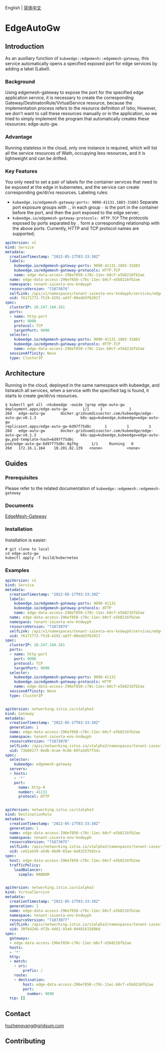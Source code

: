 English | [简体中文](./README_zh.md)

# EdgeAutoGw

## Introduction
As an auxiliary function of `kubeedge::edgemesh::edgemesh-gateway`, this service automatically opens a specified exposed port for edge services by adding a label (Label).
### Background
Using edgemesh-gateway to expose the port for the specified edge application service, it is necessary to create the corresponding Gateway/DestinatonRule/VirtualService resource, because the implementation process refers to the resource definition of Istio;
However, we don't want to call these resources manually or in the application, so we tried to simply implement the program that automatically creates these resources: edge-auto-gw.
### Advantage
Running stateless in the cloud, only one instance is required, which will list all the service resources of Wath, occupying less resources, and it is lightweight and can be drifted.
### Key Features
You only need to set a pair of labels for the container services that need to be exposed at the edge in kubernetes, and the service can create corresponding gw/dr/vs resources.
Labeling rules:
   - `kubeedge.io/edgemesh-gateway-ports: 9090-41131.1883-31883`
     Separate port exposure groups with `.`, in each group `-` is the port in the container before the port, and then the port exposed to the edge server;
   - `kubeedge.io/edgemesh-gateway-protocols: HTTP.TCP`
     The protocols exposed by ports separated by `.` form a corresponding relationship with the above ports. Currently, HTTP and TCP protocol names are supported;
```yaml
apiVersion: v1
kind: Service
metadata:
  creationTimestamp: "2022-05-17T03:33:30Z"
  labels:
    kubeedge.io/edgemesh-gateway-ports: 9090-41131.1883-31883
    kubeedge.io/edgemesh-gateway-protocols: HTTP.TCP
    name: edge-data-access-296ef850-c78c-11ec-b0cf-e5b8216fb2ae
  name: edge-data-access-296ef850-c78c-11ec-b0cf-e5b8216fb2ae
  namespace: tenant-iaiexta-env-kndwyph
  resourceVersion: "71873074"
  selfLink: /api/v1/namespaces/tenant-iaiexta-env-kndwyph/services/edge-data-access-296ef850-c78c-11ec-b0cf-e5b8216fb2ae
  uid: f6171772-f519-4291-ad3f-09edd3f62017
spec:
  clusterIP: 10.247.184.161
  ports:
  - name: http-port
    port: 9090
    protocol: TCP
    targetPort: 9090
  selector:
    kubeedge.io/edgemesh-gateway-ports: 9090-41131.1883-31883
    kubeedge.io/edgemesh-gateway-protocols: HTTP.TCP
    name: edge-data-access-296ef850-c78c-11ec-b0cf-e5b8216fb2ae
  sessionAffinity: None
  type: ClusterIP
```
## Architecture
Running in the cloud, deployed in the same namespace with kubeedge, and listwatch all services, when a service with the specified tag is found, it starts to create gw/dr/vs resources.
```shell
$ kubectl get all -nkubeedge -owide |grep edge-auto-gw
deployment.apps/edge-auto-gw       1/1     1            1           26d   edge-auto-gw       docker.gridsumdissector.com/kubeedge/edge-auto-gw:v0.1.3                    k8s-app=kubeedge,kubeedge=edge-auto-gw
replicaset.apps/edge-auto-gw-6d97f75d8c      1         1         1       26d   edge-auto-gw       docker.gridsumdissector.com/kubeedge/edge-auto-gw:v0.1.3                    k8s-app=kubeedge,kubeedge=edge-auto-gw,pod-template-hash=6d97f75d8c
pod/edge-auto-gw-6d97f75d8c-8gfhg      1/1     Running   0          26d   172.16.1.164    10.201.82.139   <none>           <none>
```
## Guides

### Prerequisites
Please refer to the related documentation of `kubeedge::edgemesh::edgemesh-gateway`
### Documents
[EdgeMesh-Gateway](https://edgemesh.netlify.app/guide/edge-gateway.html)
### Installation
Installation is easier:
```shell
# git clone to local
cd edge-auto-gw
kubectl apply -f build/kubernetes
```
### Examples
```yaml
apiVersion: v1
kind: Service
metadata:
  creationTimestamp: "2022-05-17T03:33:30Z"
  labels:
    kubeedge.io/edgemesh-gateway-ports: 9090-41131
    kubeedge.io/edgemesh-gateway-protocols: HTTP
    name: edge-data-access-296ef850-c78c-11ec-b0cf-e5b8216fb2ae
  name: edge-data-access-296ef850-c78c-11ec-b0cf-e5b8216fb2ae
  namespace: tenant-iaiexta-env-kndwyph
  resourceVersion: "71873074"
  selfLink: /api/v1/namespaces/tenant-iaiexta-env-kndwyph/services/edge-data-access-296ef850-c78c-11ec-b0cf-e5b8216fb2ae
  uid: f6171772-f519-4291-ad3f-09edd3f62017
spec:
  clusterIP: 10.247.184.161
  ports:
  - name: http-port
    port: 9090
    protocol: TCP
    targetPort: 9090
  selector:
    kubeedge.io/edgemesh-gateway-ports: 9090-41131
    kubeedge.io/edgemesh-gateway-protocols: HTTP
    name: edge-data-access-296ef850-c78c-11ec-b0cf-e5b8216fb2ae
  sessionAffinity: None
  type: ClusterIP


apiVersion: networking.istio.io/v1alpha3
kind: Gateway
metadata:
  creationTimestamp: "2022-05-17T03:33:30Z"
  generation: 1
  name: edge-data-access-296ef850-c78c-11ec-b0cf-e5b8216fb2ae
  namespace: tenant-iaiexta-env-kndwyph
  resourceVersion: "71873078"
  selfLink: /apis/networking.istio.io/v1alpha3/namespaces/tenant-iaiexta-env-kndwyph/gateways/edge-data-access-296ef850-c78c-11ec-b0cf-e5b8216fb2ae
  uid: 73b60177-0edb-4cae-9c8b-697a3d57f5dc
spec:
  selector:
    kubeedge: edgemesh-gateway
  servers:
  - hosts:
    - '*'
    port:
      name: http-0
      number: 41131
      protocol: HTTP


apiVersion: networking.istio.io/v1alpha3
kind: DestinationRule
metadata:
  creationTimestamp: "2022-05-17T03:33:30Z"
  generation: 1
  name: edge-data-access-296ef850-c78c-11ec-b0cf-e5b8216fb2ae
  namespace: tenant-iaiexta-env-kndwyph
  resourceVersion: "71873075"
  selfLink: /apis/networking.istio.io/v1alpha3/namespaces/tenant-iaiexta-env-kndwyph/destinationrules/edge-data-access-296ef850-c78c-11ec-b0cf-e5b8216fb2ae
  uid: ceb2ae59-a54b-4bd0-83ae-be83257b92ca
spec:
  host: edge-data-access-296ef850-c78c-11ec-b0cf-e5b8216fb2ae
  trafficPolicy:
    loadBalancer:
      simple: RANDOM


apiVersion: networking.istio.io/v1alpha3
kind: VirtualService
metadata:
  creationTimestamp: "2022-05-17T03:33:30Z"
  generation: 1
  name: edge-data-access-296ef850-c78c-11ec-b0cf-e5b8216fb2ae
  namespace: tenant-iaiexta-env-kndwyph
  resourceVersion: "71873077"
  selfLink: /apis/networking.istio.io/v1alpha3/namespaces/tenant-iaiexta-env-kndwyph/virtualservices/edge-data-access-296ef850-c78c-11ec-b0cf-e5b8216fb2ae
  uid: 30fb4246-4f2b-4461-93a0-94481615686d
spec:
  gateways:
  - edge-data-access-296ef850-c78c-11ec-b0cf-e5b8216fb2ae
  hosts:
  - '*'
  http:
  - match:
    - uri:
        prefix: /
    route:
    - destination:
        host: edge-data-access-296ef850-c78c-11ec-b0cf-e5b8216fb2ae
        port:
          number: 9090
  tcp: []

```
## Contact
huzhengyang@gridsum.com
## Contributing
